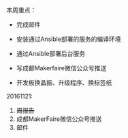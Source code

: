 本周重点：

* 完成邮件

* 安装通过Ansible部署的服务的编译环境

* 通过Ansible部署后台服务

* 写成都Makerfaire微信公众号推送

*   开发板换晶振、升级程序、换标签纸 

20161121:

1. ~~周报告~~
2. 成都MakerFaire微信公众号推送
3. 邮件

